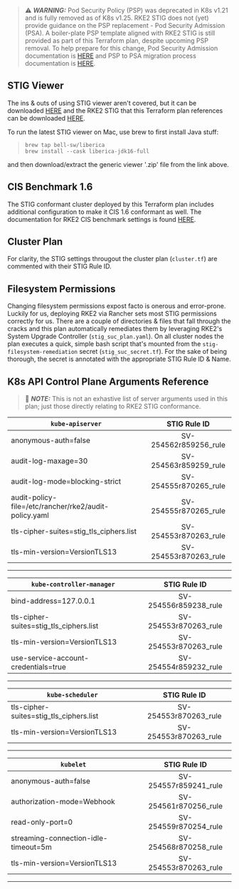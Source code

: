 > :warning: ***WARNING:*** Pod Security Policy (PSP) was deprecated in K8s v1.21 and is fully removed as of K8s v1.25.  RKE2 STIG does not (yet) provide guidance on the PSP replacement - Pod Security Admission (PSA).  A boiler-plate PSP template aligned with RKE2 STIG is still provided as part of this Terraform plan, despite upcoming PSP removal. To help prepare for this change, Pod Security Admission documentation is [HERE](https://kubernetes.io/docs/concepts/security/pod-security-admission/) and PSP to PSA migration process documentation is [HERE](https://kubernetes.io/docs/tasks/configure-pod-container/migrate-from-psp/).

## STIG Viewer

The ins & outs of using STIG viewer aren't covered, but it can be downloaded [HERE](https://public.cyber.mil/stigs/srg-stig-tools/) and the RKE2 STIG that this Terraform plan references can be downloaded [HERE](https://dl.dod.cyber.mil/wp-content/uploads/stigs/zip/U_RGS_RKE2_V1R1_STIG.zip).

To run the latest STIG viewer on Mac, use brew to first install Java stuff:

>```
>brew tap bell-sw/liberica
>brew install --cask liberica-jdk16-full
>```

and then download/extract the generic viewer '.zip' file from the link above.

## CIS Benchmark 1.6

The STIG conformant cluster deployed by this Terraform plan includes additional configuration to make it CIS 1.6 conformant as well. The documentation for RKE2 CIS benchmark settings is found [HERE](https://rancher.github.io/rke2-docs/security/cis_self_assessment16).

## Cluster Plan

For clarity, the STIG settings througout the cluster plan (`cluster.tf`) are commented with their STIG Rule ID.

## Filesystem Permissions

Changing filesystem permissions expost facto is onerous and error-prone.  Luckily for us, deploying RKE2 via Rancher sets most STIG permissions correctly for us.
There are a couple of directories & files that fall through the cracks and this plan automatically remediates them by leveraging RKE2's System Upgrade Controller (`stig_suc_plan.yaml`).  On all cluster nodes the plan executes a quick, simple bash script that's mounted from the `stig-filesystem-remediation` secret (`stig_suc_secret.tf`).  For the sake of being thorough, the secret is annotated with the appropriate STIG Rule ID & Name.

## K8s API Control Plane Arguments Reference

> :memo: ***NOTE:*** This is not an exhastive list of server arguments used in this plan; just those directly relating to RKE2 STIG conformance.

| `kube-apiserver` | STIG Rule ID |
| ---------------- | :----------: |
| anonymous-auth=false | SV-254562r859256_rule |
| audit-log-maxage=30 | SV-254563r859259_rule |
| audit-log-mode=blocking-strict | SV-254555r870265_rule |
| audit-policy-file=/etc/rancher/rke2/audit-policy.yaml | SV-254555r870265_rule |
| tls-cipher-suites=stig_tls_ciphers.list | SV-254553r870263_rule |
| tls-min-version=VersionTLS13 | SV-254553r870263_rule |

---

| `kube-controller-manager` | STIG Rule ID |
| ------------------------- | :----------: |
| bind-address=127.0.0.1 | SV-254556r859238_rule |
| tls-cipher-suites=stig_tls_ciphers.list | SV-254553r870263_rule |
| tls-min-version=VersionTLS13 | SV-254553r870263_rule |
| use-service-account-credentials=true | SV-254554r859232_rule |

---

| `kube-scheduler` | STIG Rule ID |
| ---------------- | :----------: |
| tls-cipher-suites=stig_tls_ciphers.list | SV-254553r870263_rule |
| tls-min-version=VersionTLS13 | SV-254553r870263_rule |

---

| `kubelet` | STIG Rule ID |
| --------- | :----------: |
| anonymous-auth=false | SV-254557r859241_rule |
| authorization-mode=Webhook | SV-254561r870256_rule |
| read-only-port=0 | SV-254559r870254_rule |
| streaming-connection-idle-timeout=5m | SV-254568r870258_rule |
| tls-min-version=VersionTLS13 | SV-254553r870263_rule |

---
